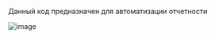 Данный код предназначен для автоматизации отчетности








![image](https://user-images.githubusercontent.com/82172176/235159040-e86d8d1d-437d-4845-afb9-fcd6f885100a.png)
